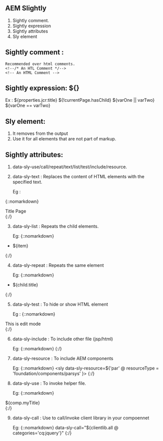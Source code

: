 AEM Slightly
-------------
1. Sightly comment.
2. Sightly expression
3. Sightly attributes
4. Sly element

Sightly comment : 
-----------------
	Recommended over html comments.
	<!--/* An HTL Comment */-->
	<!-- An HTML Comment -->

Sightly expression: ${}
-------------------
  Ex : 
  ${properties.jcr:title}
  ${!currentPage.hasChild}
  ${varOne || varTwo}
  ${varOne == varTwo}

Sly element:
-------------- 
 1) It removes from the output
 2) Use it for all elements that are not part of markup.


Sightly attributes: 
--------------------
 1) data-sly-use/call/repeat/text/list/test/include/resource.

 2) data-sly-text : Replaces the content of HTML elements with the specified text.

    Eg : 
   
{::nomarkdown}   
   <div data-sly-text= "${currentPage.title}">Title Page </div>
{:/}


 3) data-sly-list : Repeats the child elements.

    Eg: 
 {::nomarkdown}
   <ul data-sly-list="${[1,2,3,4]}">
		  <li>${item}</li>
		</ul>
{:/}

 4) data-sly-repeat : Repeats the same element

 	Eg: 
 {::nomarkdown}
   <ul>
 		 <li data-sly-repeat.child="currentPage.listChildren">${child.title}</li>
  </ul>
 {:/}
 
 5) data-sly-test : To hide or show HTML element

 	Eg :
{::nomarkdown} 	 
   <div data-sly-test="${wcmmode.edit}"> This is edit mode </div>
 {:/}

 6) data-sly-include : To include other file (jsp/html)

    Eg: 
{::nomarkdown}
    <sly data-sly-include="test.html"></sly>
{:/}

 7) data-sly-resource : To include AEM components

 	Eg: 
{::nomarkdown}
 	<sly data-sly-resource=${'par' @ resourceType = 'foundation/components/parsys' }>
 	    </sly>
{:/}

 8) data-sly-use : To invoke helper file.

 	Eg: 
{::nomarkdown}
 <div data-sly-use.comp = "logic.js">
 		  ${comp.myTitle}
 		 </div>
{:/}

 9) data-sly-call : Use to call/invoke client library in your compoennet

 	Eg: 
{::nomarkdown}
data-sly-call="${clientlib.all @ categories='cq:jquery'}"
{:/}